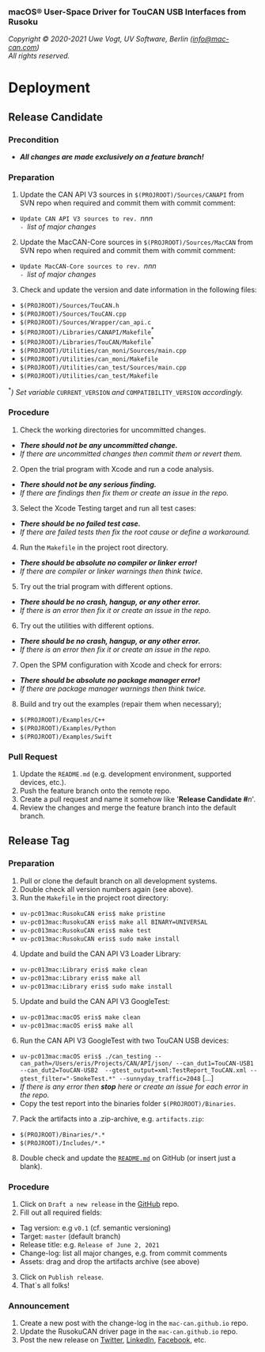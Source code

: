 ### macOS&reg; User-Space Driver for TouCAN USB Interfaces from Rusoku

_Copyright &copy; 2020-2021  Uwe Vogt, UV Software, Berlin (info@mac-can.com)_ \
_All rights reserved._

# Deployment

## Release Candidate

### Precondition

- **_All changes are made exclusively on a feature branch!_**

### Preparation

1. Update the CAN API V3 sources in `$(PROJROOT)/Sources/CANAPI` from SVN repo
   when required and commit them with commit comment:
  - `Update CAN API V3 sources to rev. `_nnn_ \
    `- `_list of major changes_
2. Update the MacCAN-Core sources in `$(PROJROOT)/Sources/MacCAN` from SVN repo
   when required and commit them with commit comment:
  - `Update MacCAN-Core sources to rev. `_nnn_ \
    `- `_list of major changes_
3. Check and update the version and date information in the following files:
  - `$(PROJROOT)/Sources/TouCAN.h`
  - `$(PROJROOT)/Sources/TouCAN.cpp`
  - `$(PROJROOT)/Sources/Wrapper/can_api.c`
  - `$(PROJROOT)/Libraries/CANAPI/Makefile`<sup>*</sup>
  - `$(PROJROOT)/Libraries/TouCAN/Makefile`<sup>*</sup>
  - `$(PROJROOT)/Utilities/can_moni/Sources/main.cpp`
  - `$(PROJROOT)/Utilities/can_moni/Makefile`
  - `$(PROJROOT)/Utilities/can_test/Sources/main.cpp`
  - `$(PROJROOT)/Utilities/can_test/Makefile`

  <sup>*</sup>_) Set variable_ `CURRENT_VERSION` _and_ `COMPATIBILITY_VERSION` _accordingly._

### Procedure

1. Check the working directories for uncommitted changes.
  - _**There should not be any uncommitted change.**_
  - _If there are uncommitted changes then commit them or revert them._
2. Open the trial program with Xcode and run a code analysis.
  - _**There should not be any serious finding.**_
  - _If there are findings then fix them or create an issue in the repo._
3. Select the Xcode Testing target and run all test cases:
  - _**There should be no failed test case.**_
  - _If there are failed tests then fix the root cause or define a workaround._
4. Run the `Makefile` in the project root directory.
  - _**There should be absolute no compiler or linker error!**_
  - _If there are compiler or linker warnings then think twice._
5. Try out the trial program with different options.
  - _**There should be no crash, hangup, or any other error.**_
  - _If there is an error then fix it or create an issue in the repo._
6. Try out the utilities with different options.
  - _**There should be no crash, hangup, or any other error.**_
  - _If there is an error then fix it or create an issue in the repo._
7. Open the SPM configuration with Xcode and check for errors:
  - _**There should be absolute no package manager error!**_
  - _If there are package manager warnings then think twice._
8. Build and try out the examples (repair them when necessary);
  - `$(PROJROOT)/Examples/C++`
  - `$(PROJROOT)/Examples/Python`
  - `$(PROJROOT)/Examples/Swift`

### Pull Request

1. Update the `README.md` (e.g. development environment, supported devices, etc.).
2. Push the feature branch onto the remote repo.
3. Create a pull request and name it somehow like '**Release Candidate #**_n_'.
4. Review the changes and merge the feature branch into the default branch.

## Release Tag

### Preparation

1. Pull or clone the default branch on all development systems.
2. Double check all version numbers again (see above).
3. Run the `Makefile` in the project root directory:
  - `uv-pc013mac:RusokuCAN eris$ make pristine`
  - `uv-pc013mac:RusokuCAN eris$ make all BINARY=UNIVERSAL`
  - `uv-pc013mac:RusokuCAN eris$ make test`
  - `uv-pc013mac:RusokuCAN eris$ sudo make install`
4. Update and build the CAN API V3 Loader Library:
  - `uv-pc013mac:Library eris$ make clean`
  - `uv-pc013mac:Library eris$ make all`
  - `uv-pc013mac:Library eris$ sudo make install`
5. Update and build the CAN API V3 GoogleTest:
  - `uv-pc013mac:macOS eris$ make clean`
  - `uv-pc013mac:macOS eris$ make all`
6. Run the CAN API V3 GoogleTest with two TouCAN USB devices:
  - `uv-pc013mac:macOS eris$ ./can_testing --can_path=/Users/eris/Projects/CAN/API/json/ --can_dut1=TouCAN-USB1 --can_dut2=TouCAN-USB2  --gtest_output=xml:TestReport_TouCAN.xml --gtest_filter="-SmokeTest.*" --sunnyday_traffic=2048` [...]
  - _If there is any error then **stop** here or create an issue for each error in the repo._
  - Copy the test report into the binaries folder `$(PROJROOT)/Binaries`.
7. Pack the artifacts into a .zip-archive, e.g. `artifacts.zip`:
  - `$(PROJROOT)/Binaries/*.*`
  - `$(PROJROOT)/Includes/*.*`
8. Double check and update the [`README.md`](https://github.com/mac-can/RusokuCAN/blob/main/README.md) on GitHub (or insert just a blank).

### Procedure

1. Click on `Draft a new release` in the [GitHub](https://github.com/mac-can/RusokuCAN) repo.
2. Fill out all required fields:
  - Tag version: e.g `v0.1` (cf. semantic versioning)
  - Target: `master` (default branch)
  - Release title: e.g. `Release of June 2, 2021`
  - Change-log: list all major changes, e.g. from commit comments
  - Assets: drag and drop the artifacts archive (see above)
3. Click on `Publish release`.
4. That´s all folks!

### Announcement

1. Create a new post with the change-log in the `mac-can.github.io` repo.
2. Update the RusokuCAN driver page in the `mac-can.github.io` repo.
3. Post the new release on
[Twitter](https://twitter.com/uv_software),
[LinkedIn](https://linkedin.com/in/uwe-vogt-software),
[Facebook](https://facebook.com/uvsoftware.berlin),
etc.
